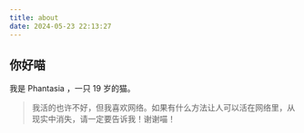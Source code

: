 ```yaml
---
title: about
date: 2024-05-23 22:13:27
---
```



## 你好喵

我是 Phantasia ，一只 19 岁的猫。

> 我活的也许不好，但我喜欢网络。如果有什么方法让人可以活在网络里，从现实中消失，请一定要告诉我！谢谢喵！
